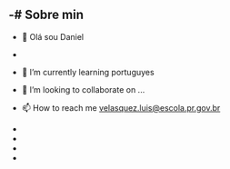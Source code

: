 -# Sobre min
-
- 👋 Olá sou Daniel
-

- 🌱 I’m currently learning  portuguyes
- 💞️ I’m looking to collaborate on ...
- 📫 How to reach me  velasquez.luis@escola.pr.gov.br
-
-
-
-


